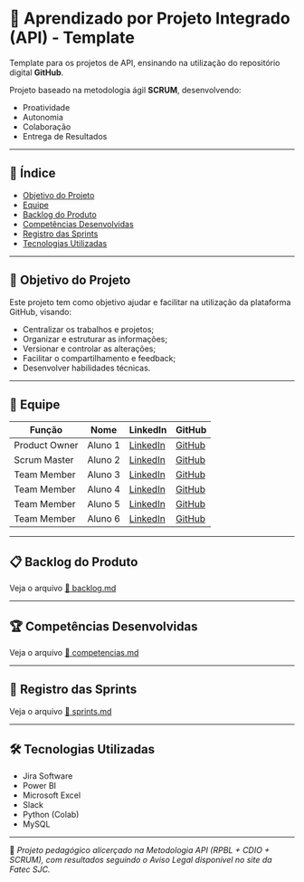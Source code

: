 # 📌 Aprendizado por Projeto Integrado (API) - Template

Template para os projetos de API, ensinando na utilização do repositório digital **GitHub**.

Projeto baseado na metodologia ágil **SCRUM**, desenvolvendo:
- Proatividade
- Autonomia
- Colaboração
- Entrega de Resultados

---

## 📑 Índice
- [Objetivo do Projeto](#objetivo-do-projeto)
- [Equipe](#equipe)
- [Backlog do Produto](#backlog-do-produto)
- [Competências Desenvolvidas](#competências-desenvolvidas)
- [Registro das Sprints](#registro-das-sprints)
- [Tecnologias Utilizadas](#tecnologias-utilizadas)

---

## 🎯 Objetivo do Projeto
Este projeto tem como objetivo ajudar e facilitar na utilização da plataforma GitHub, visando:
- Centralizar os trabalhos e projetos;
- Organizar e estruturar as informações;
- Versionar e controlar as alterações;
- Facilitar o compartilhamento e feedback;
- Desenvolver habilidades técnicas.

---

## 👥 Equipe
| Função         | Nome     | LinkedIn | GitHub |
|----------------|----------|----------|--------|
| Product Owner  | Aluno 1  | [LinkedIn]() | [GitHub]() |
| Scrum Master   | Aluno 2  | [LinkedIn]() | [GitHub]() |
| Team Member    | Aluno 3  | [LinkedIn]() | [GitHub]() |
| Team Member    | Aluno 4  | [LinkedIn]() | [GitHub]() |
| Team Member    | Aluno 5  | [LinkedIn]() | [GitHub]() |
| Team Member    | Aluno 6  | [LinkedIn]() | [GitHub]() |

---

## 📋 Backlog do Produto
Veja o arquivo [📄 backlog.md](docs/backlog.md)

---

## 🏆 Competências Desenvolvidas
Veja o arquivo [📄 competencias.md](docs/competencias.md)

---

## 📅 Registro das Sprints
Veja o arquivo [📄 sprints.md](docs/sprints.md)

---

## 🛠 Tecnologias Utilizadas
- Jira Software  
- Power BI  
- Microsoft Excel  
- Slack  
- Python (Colab)  
- MySQL  

---
📌 *Projeto pedagógico alicerçado na Metodologia API (RPBL + CDIO + SCRUM), com resultados seguindo o Aviso Legal disponível no site da Fatec SJC.*
